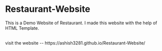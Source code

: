 # Restaurant-Website
<p>
This is a Demo Website of Restaurant.
I made this website with the help of HTML Template.</p>
<br>
visit the website -- https://ashish3281.github.io/Restaurant-Website/
